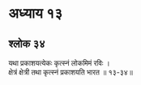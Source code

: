 # अध्याय १३

## श्लोक ३४

यथा प्रकाशयत्येकः कृत्स्नं लोकमिमं रविः ।<br>क्षेत्रं क्षेत्री तथा कृत्स्नं प्रकाशयति भारत ॥ १३-३४॥<br><br>

